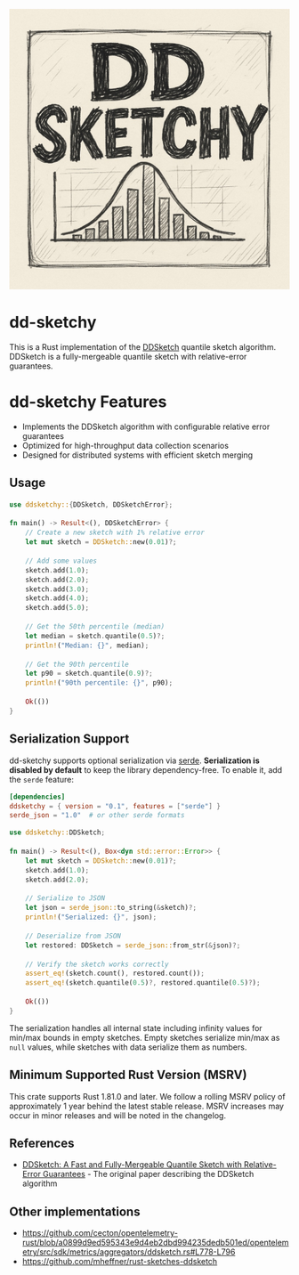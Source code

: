 ![DDSketchy Logo](assets/sketchy.jpg)

# dd-sketchy

This is a Rust implementation of the [DDSketch](https://arxiv.org/pdf/1908.10693.pdf) quantile sketch algorithm. 
DDSketch is a fully-mergeable quantile sketch with relative-error guarantees.

# dd-sketchy Features

* Implements the DDSketch algorithm with configurable relative error guarantees
* Optimized for high-throughput data collection scenarios
* Designed for distributed systems with efficient sketch merging

## Usage

```rust
use ddsketchy::{DDSketch, DDSketchError};

fn main() -> Result<(), DDSketchError> {
    // Create a new sketch with 1% relative error
    let mut sketch = DDSketch::new(0.01)?;

    // Add some values
    sketch.add(1.0);
    sketch.add(2.0);
    sketch.add(3.0);
    sketch.add(4.0);
    sketch.add(5.0);

    // Get the 50th percentile (median)
    let median = sketch.quantile(0.5)?;
    println!("Median: {}", median);

    // Get the 90th percentile
    let p90 = sketch.quantile(0.9)?;
    println!("90th percentile: {}", p90);

    Ok(())
}
```

## Serialization Support

dd-sketchy supports optional serialization via [serde](https://serde.rs/). **Serialization is disabled by default** to keep the library dependency-free. To enable it, add the `serde` feature:

```toml
[dependencies]
ddsketchy = { version = "0.1", features = ["serde"] }
serde_json = "1.0"  # or other serde formats
```

```rust
use ddsketchy::DDSketch;

fn main() -> Result<(), Box<dyn std::error::Error>> {
    let mut sketch = DDSketch::new(0.01)?;
    sketch.add(1.0);
    sketch.add(2.0);

    // Serialize to JSON
    let json = serde_json::to_string(&sketch)?;
    println!("Serialized: {}", json);

    // Deserialize from JSON
    let restored: DDSketch = serde_json::from_str(&json)?;

    // Verify the sketch works correctly
    assert_eq!(sketch.count(), restored.count());
    assert_eq!(sketch.quantile(0.5)?, restored.quantile(0.5)?);

    Ok(())
}
```

The serialization handles all internal state including infinity values for min/max bounds in empty sketches. Empty sketches serialize min/max as `null` values, while sketches with data serialize them as numbers.

## Minimum Supported Rust Version (MSRV)

This crate supports Rust 1.81.0 and later. We follow a rolling MSRV policy of approximately 1 year behind the latest stable release. MSRV increases may occur in minor releases and will be noted in the changelog.

## References

* [DDSketch: A Fast and Fully-Mergeable Quantile Sketch with Relative-Error Guarantees](https://arxiv.org/pdf/1908.10693.pdf) - The original paper describing the DDSketch algorithm

## Other implementations

* https://github.com/cecton/opentelemetry-rust/blob/a0899d9ed595343e9d4eb2dbd994235dedb501ed/opentelemetry/src/sdk/metrics/aggregators/ddsketch.rs#L778-L796
* https://github.com/mheffner/rust-sketches-ddsketch
